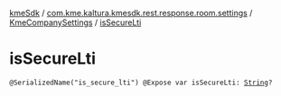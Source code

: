 [kmeSdk](../../index.md) / [com.kme.kaltura.kmesdk.rest.response.room.settings](../index.md) / [KmeCompanySettings](index.md) / [isSecureLti](./is-secure-lti.md)

# isSecureLti

`@SerializedName("is_secure_lti") @Expose var isSecureLti: `[`String`](https://kotlinlang.org/api/latest/jvm/stdlib/kotlin/-string/index.html)`?`